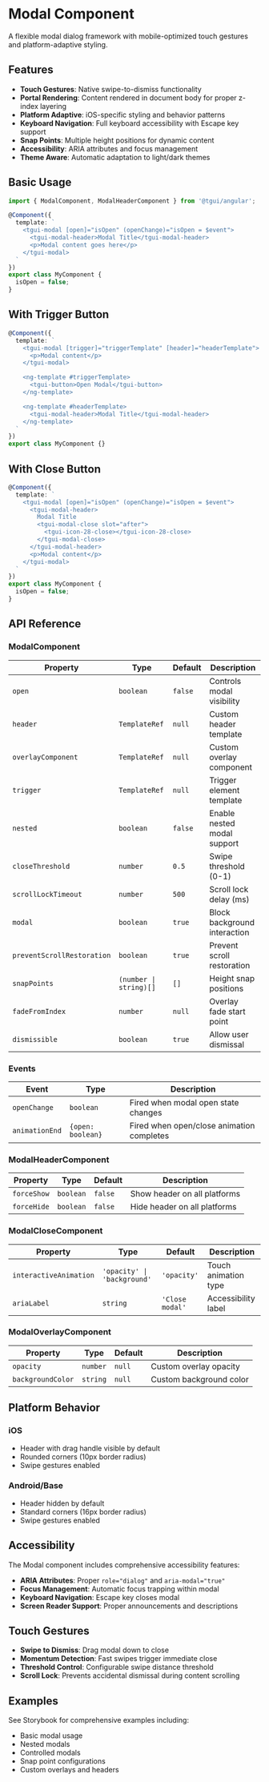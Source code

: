 # Modal Component

A flexible modal dialog framework with mobile-optimized touch gestures and platform-adaptive styling.

## Features

- **Touch Gestures**: Native swipe-to-dismiss functionality
- **Portal Rendering**: Content rendered in document body for proper z-index layering
- **Platform Adaptive**: iOS-specific styling and behavior patterns
- **Keyboard Navigation**: Full keyboard accessibility with Escape key support
- **Snap Points**: Multiple height positions for dynamic content
- **Accessibility**: ARIA attributes and focus management
- **Theme Aware**: Automatic adaptation to light/dark themes

## Basic Usage

```typescript
import { ModalComponent, ModalHeaderComponent } from '@tgui/angular';

@Component({
  template: `
    <tgui-modal [open]="isOpen" (openChange)="isOpen = $event">
      <tgui-modal-header>Modal Title</tgui-modal-header>
      <p>Modal content goes here</p>
    </tgui-modal>
  `
})
export class MyComponent {
  isOpen = false;
}
```

## With Trigger Button

```typescript
@Component({
  template: `
    <tgui-modal [trigger]="triggerTemplate" [header]="headerTemplate">
      <p>Modal content</p>
    </tgui-modal>

    <ng-template #triggerTemplate>
      <tgui-button>Open Modal</tgui-button>
    </ng-template>

    <ng-template #headerTemplate>
      <tgui-modal-header>Modal Title</tgui-modal-header>
    </ng-template>
  `
})
export class MyComponent {}
```

## With Close Button

```typescript
@Component({
  template: `
    <tgui-modal [open]="isOpen" (openChange)="isOpen = $event">
      <tgui-modal-header>
        Modal Title
        <tgui-modal-close slot="after">
          <tgui-icon-28-close></tgui-icon-28-close>
        </tgui-modal-close>
      </tgui-modal-header>
      <p>Modal content</p>
    </tgui-modal>
  `
})
export class MyComponent {
  isOpen = false;
}
```

## API Reference

### ModalComponent

| Property | Type | Default | Description |
|----------|------|---------|-------------|
| `open` | `boolean` | `false` | Controls modal visibility |
| `header` | `TemplateRef` | `null` | Custom header template |
| `overlayComponent` | `TemplateRef` | `null` | Custom overlay component |
| `trigger` | `TemplateRef` | `null` | Trigger element template |
| `nested` | `boolean` | `false` | Enable nested modal support |
| `closeThreshold` | `number` | `0.5` | Swipe threshold (0-1) |
| `scrollLockTimeout` | `number` | `500` | Scroll lock delay (ms) |
| `modal` | `boolean` | `true` | Block background interaction |
| `preventScrollRestoration` | `boolean` | `true` | Prevent scroll restoration |
| `snapPoints` | `(number \| string)[]` | `[]` | Height snap positions |
| `fadeFromIndex` | `number` | `null` | Overlay fade start point |
| `dismissible` | `boolean` | `true` | Allow user dismissal |

### Events

| Event | Type | Description |
|-------|------|-------------|
| `openChange` | `boolean` | Fired when modal open state changes |
| `animationEnd` | `{open: boolean}` | Fired when open/close animation completes |

### ModalHeaderComponent

| Property | Type | Default | Description |
|----------|------|---------|-------------|
| `forceShow` | `boolean` | `false` | Show header on all platforms |
| `forceHide` | `boolean` | `false` | Hide header on all platforms |

### ModalCloseComponent

| Property | Type | Default | Description |
|----------|------|---------|-------------|
| `interactiveAnimation` | `'opacity' \| 'background'` | `'opacity'` | Touch animation type |
| `ariaLabel` | `string` | `'Close modal'` | Accessibility label |

### ModalOverlayComponent

| Property | Type | Default | Description |
|----------|------|---------|-------------|
| `opacity` | `number` | `null` | Custom overlay opacity |
| `backgroundColor` | `string` | `null` | Custom background color |

## Platform Behavior

### iOS
- Header with drag handle visible by default
- Rounded corners (10px border radius)
- Swipe gestures enabled

### Android/Base
- Header hidden by default
- Standard corners (16px border radius)
- Swipe gestures enabled

## Accessibility

The Modal component includes comprehensive accessibility features:

- **ARIA Attributes**: Proper `role="dialog"` and `aria-modal="true"`
- **Focus Management**: Automatic focus trapping within modal
- **Keyboard Navigation**: Escape key closes modal
- **Screen Reader Support**: Proper announcements and descriptions

## Touch Gestures

- **Swipe to Dismiss**: Drag modal down to close
- **Momentum Detection**: Fast swipes trigger immediate close
- **Threshold Control**: Configurable swipe distance threshold
- **Scroll Lock**: Prevents accidental dismissal during content scrolling

## Examples

See Storybook for comprehensive examples including:
- Basic modal usage
- Nested modals
- Controlled modals
- Snap point configurations
- Custom overlays and headers 